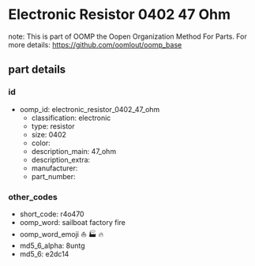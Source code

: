 # Electronic Resistor 0402 47 Ohm  

note: This is part of OOMP the Oopen Organization Method For Parts. For more details: https://github.com/oomlout/oomp_base

##  part details





### id
* oomp_id: electronic_resistor_0402_47_ohm
  * classification: electronic
  * type: resistor
  * size: 0402
  * color: 
  * description_main: 47_ohm
  * description_extra: 
  * manufacturer: 
  * part_number: 

### other_codes
* short_code: r4o470
* oomp_word: sailboat factory fire
* oomp_word_emoji :sailboat: :factory: :fire:
* md5_6_alpha: 8untg
* md5_6: e2dc14